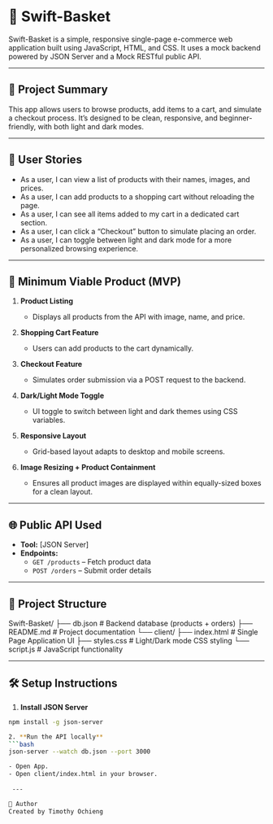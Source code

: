 # 🛒 Swift-Basket 

Swift-Basket is a simple, responsive single-page e-commerce web application built using JavaScript, HTML, and CSS. It uses a mock backend powered by JSON Server and a Mock RESTful public API.

---

## 🧾 Project Summary
This app allows users to browse products, add items to a cart, and simulate a checkout process. It’s designed to be clean, responsive, and beginner-friendly, with both light and dark modes.

---

## 👥 User Stories

- As a user, I can view a list of products with their names, images, and prices.
- As a user, I can add products to a shopping cart without reloading the page.
- As a user, I can see all items added to my cart in a dedicated cart section.
- As a user, I can click a “Checkout” button to simulate placing an order.
- As a user, I can toggle between light and dark mode for a more personalized browsing experience.

---

## 🚀 Minimum Viable Product (MVP)

1. **Product Listing**  
   - Displays all products from the API with image, name, and price.

2. **Shopping Cart Feature**  
   - Users can add products to the cart dynamically.

3. **Checkout Feature**  
   - Simulates order submission via a POST request to the backend.

4. **Dark/Light Mode Toggle**  
   - UI toggle to switch between light and dark themes using CSS variables.

5. **Responsive Layout**  
   - Grid-based layout adapts to desktop and mobile screens.

6. **Image Resizing + Product Containment**  
   - Ensures all product images are displayed within equally-sized boxes for a clean layout.

---

## 🌐 Public API Used

- **Tool:** [JSON Server]
- **Endpoints:**
  - `GET /products` – Fetch product data
  - `POST /orders` – Submit order details

---

## 📁 Project Structure

Swift-Basket/
├── db.json # Backend database (products + orders)
├── README.md # Project documentation
└── client/
├── index.html # Single Page Application UI
├── styles.css # Light/Dark mode CSS styling
└── script.js # JavaScript functionality

---

## 🛠️ Setup Instructions

1. **Install JSON Server**  
```bash
npm install -g json-server

2. **Run the API locally**
```bash
json-server --watch db.json --port 3000

- Open App.
- Open client/index.html in your browser.
 
 ---

👤 Author
Created by Timothy Ochieng